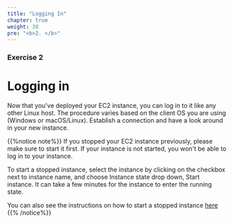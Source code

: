 ```yaml
---
title: "Logging In"
chapter: true
weight: 30
pre: "<b>2. </b>"
---
```

### Exercise 2

# Logging in

Now that you've deployed your EC2 instance, you can log in to it like any other Linux host. 
The procedure varies based on the client OS you are using (Windows or macOS/Linux). Establish a connection and have
a look around in your new instance.

{{%notice note%}}
If you stopped your EC2 instance previously, please make sure to start it first.  If your instance is not started, you won't be able to log in to your instance.

To start a stopped instance, select the instance by clicking on the checkbox next to instance name, and choose Instance state drop down, Start instance.
It can take a few minutes for the instance to enter the running state.

You can also see the instructions on how to start a stopped instance [here](https://docs.aws.amazon.com/AWSEC2/latest/UserGuide/Stop_Start.html#starting-stopping-instances)
{{% /notice%}}


